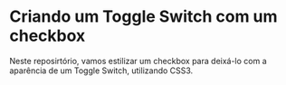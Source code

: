 # Criando um Toggle Switch com um checkbox

Neste reposirtório, vamos estilizar um checkbox para deixá-lo com a aparência de um Toggle Switch, utilizando CSS3.
